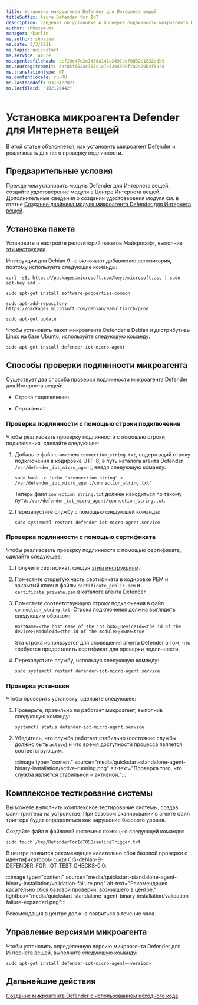 ```yaml
---
title: Установка микроагента Defender для Интернета вещей
titleSuffix: Azure Defender for IoT
description: Сведения об установке и проверке подлинности микроагента Defender.
author: shhazam-ms
manager: rkarlin
ms.author: shhazam
ms.date: 3/3/2021
ms.topic: quickstart
ms.service: azure
ms.openlocfilehash: ccf28c47e2e1438a141e2497da70d32c1832ddb9
ms.sourcegitcommit: dac05f662ac353c1c7c5294399fca2a99b4f89c8
ms.translationtype: HT
ms.contentlocale: ru-RU
ms.lasthandoff: 03/04/2021
ms.locfileid: "102120442"
---
```

# <a name="install-defender-for-iot-micro-agent"></a>Установка микроагента Defender для Интернета вещей 

В этой статье объясняется, как установить микроагент Defender и реализовать для него проверку подлинности.

## <a name="prerequisites"></a>Предварительные условия

Прежде чем установить модуль Defender для Интернета вещей, создайте удостоверение модуля в Центре Интернета вещей. Дополнительные сведения о создании удостоверения модуля см. в статье [Создание двойника модуля микроагента Defender для Интернета вещей](quickstart-create-micro-agent-module-twin.md).

## <a name="install-the-package"></a>Установка пакета

Установите и настройте репозиторий пакетов Майкрософт, выполнив [эти инструкции](/windows-server/administration/linux-package-repository-for-microsoft-software). 

Инструкции для Debian 9 не включают добавление репозитория, поэтому используйте следующие команды: 

```azurecli
curl -sSL https://packages.microsoft.com/keys/microsoft.asc | sudo apt-key add - 

sudo apt-get install software-properties-common

sudo apt-add-repository https://packages.microsoft.com/debian/9/multiarch/prod

sudo apt-get update
```

Чтобы установить пакет микроагента Defender в Debian и дистрибутивы Linux на базе Ubuntu, используйте следующую команду:

```azurecli
sudo apt-get install defender-iot-micro-agent 
```

## <a name="micro-agent-authentication-methods"></a>Способы проверки подлинности микроагента 

Существует два способа проверки подлинности микроагента Defender для Интернета вещей: 

- Строка подключения. 

- Сертификат.

### <a name="authenticate-using-a-connection-string"></a>Проверка подлинности с помощью строки подключения

Чтобы реализовать проверку подлинности с помощью строки подключения, сделайте следующее:

1. Добавьте файл с именем `connection_string.txt`, содержащий строку подключения в кодировке UTF-8, в путь каталога агента Defender `/var/defender_iot_micro_agent`, введя следующую команду:

    ```azurecli
    sudo bash -c 'echo "<connection string" > /var/defender_iot_micro_agent/connection_string.txt' 
    ```

    Теперь файл `connection_string.txt` должен находиться по такому пути: `/var/defender_iot_micro_agent/connection_string.txt`.

1. Перезапустите службу с помощью следующей команды:  

    ```azurecli
    sudo systemctl restart defender-iot-micro-agent.service 
    ```

### <a name="authenticate-using-a-certificate"></a>Проверка подлинности с помощью сертификата

Чтобы реализовать проверку подлинности с помощью сертификата, сделайте следующее:

1. Получите сертификат, следуя [этим инструкциям](../iot-hub/iot-hub-security-x509-get-started.md).

1. Поместите открытую часть сертификата в кодировке PEM и закрытый ключ в файлы `certificate_public.pem` и `certificate_private.pem` в каталоге агента Defender. 

1. Поместите соответствующую строку подключения в файл `connection_string.txt`. Строка подключения должна выглядеть следующим образом: 

    `HostName=<the host name of the iot hub>;DeviceId=<the id of the device>;ModuleId=<the id of the module>;x509=true` 

    Эта строка используется для оповещения агента Defender о том, что требуется предоставить сертификат для проверки подлинности. 

1. Перезапустите службу, используя следующую команду:  

    ```azurecli
    sudo systemctl restart defender-iot-micro-agent.service
    ```

### <a name="validate-your-installation"></a>Проверка установки

Чтобы проверить установку, сделайте следующее:

1. Проверьте, правильно ли работает микроагент, выполнив следующую команду:  

    ```azurecli
    systemctl status defender-iot-micro-agent.service
    ```
1. Убедитесь, что служба работает стабильно (состояние службы должно быть `active`) и что время доступности процесса является соответствующим.

    :::image type="content" source="media/quickstart-standalone-agent-binary-installation/active-running.png" alt-text="Проверка того, что служба является стабильной и активной.":::
 
## <a name="testing-the-system-end-to-end"></a>Комплексное тестирование системы 

Вы можете выполнить комплексное тестирование системы, создав файл триггера на устройстве. При базовом сканировании в агенте файл триггера будет определяться как нарушение базового уровня. 

Создайте файл в файловой системе с помощью следующей команды:

```azurecli
sudo touch /tmp/DefenderForIoTOSBaselineTrigger.txt 
```
В центре появится рекомендация касательно сбоя базовой проверки с идентификатором `CceId` CIS-debian-9-DEFENDER_FOR_IOT_TEST_CHECKS-0.0: 

:::image type="content" source="media/quickstart-standalone-agent-binary-installation/validation-failure.png" alt-text="Рекомендация касательно сбоя базовой проверки, возникшего в центре." lightbox="media/quickstart-standalone-agent-binary-installation/validation-failure-expanded.png":::

Рекомендация в центре должна появиться в течение часа. 

## <a name="micro-agent-versioning"></a>Управление версиями микроагента 

Чтобы установить определенную версию микроагента Defender для Интернета вещей, выполните следующую команду: 

```azurecli
sudo apt-get install defender-iot-micro-agent=<version>
```

## <a name="next-steps"></a>Дальнейшие действия

[Создание микроагента Defender с использованием исходного кода](quickstart-building-the-defender-micro-agent-from-source.md)